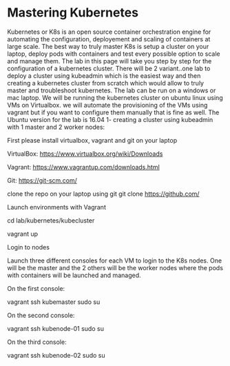 # Mastering Kubernetes
Kubernetes or K8s is an open source container orchestration engine for automating the configuration, deployement and scaling of containers at large scale. The best way to truly master K8s is setup a cluster on your laptop, deploy pods with containers and test every possible option to scale and manage them.
The lab in this page will take you step by step for the configuration of a kubernetes cluster. There will be 2 variant..one lab to deploy a cluster using kubeadmin which is the easiest way and then creating a kubernetes cluster from scratch which would allow to truly master and troubleshoot kubernetes.
The lab can be run on a windows or mac laptop. We will be running the kubernetes cluster on ubuntu linux using VMs on Virtualbox. we will automate the provisioning of the VMs using vagrant but if you want to configure them manually that is fine as well.
The Ubuntu version for the lab is 16.04
1- creating a cluster using kubeadmin with 1 master and 2 worker nodes:

First please install virtualbox, vagrant and git on your laptop

VirtualBox: https://www.virtualbox.org/wiki/Downloads

Vagrant:  https://www.vagrantup.com/downloads.html

Git: https://git-scm.com/  


clone the repo on your laptop using git git clone https://github.com/

Launch environments with Vagrant

cd lab/kubernetes/kubecluster
 
vagrant up
 
Login to nodes

Launch three different consoles for each VM  to login to the K8s nodes. One will be the master and the 2 others will be the worker nodes where the pods with containers will be launched and managed.

On the first console:

vagrant ssh kubemaster
sudo su
 
On the second console:

vagrant ssh kubenode-01
sudo su

On the third console:

vagrant ssh kubenode-02
sudo su
